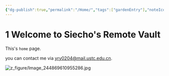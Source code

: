 ```yaml
---
{"dg-publish":true,"permalink":"/Home/","tags":["gardenEntry"],"noteIcon":"","created":"2025-05-08T13:56:22.821+08:00","updated":"2025-09-07T22:59:58.528+08:00"}
---
```


# 1 Welcome to Siecho's Remote Vault
This's `home` page.  

you can contact me via <a href="https://siecho.cn/">yry0204@mail.ustc.edu.cn</a>.   

![z_figure/Image_244869610955286.jpg](/img/user/z_figure/Image_244869610955286.jpg)
